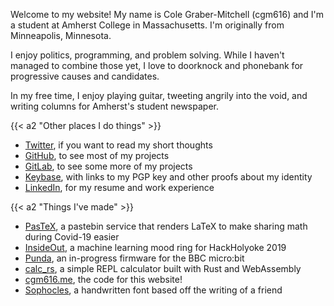 ---
---

Welcome to my website! My name is Cole Graber-Mitchell (cgm616) and I'm a
student at Amherst College in Massachusetts. I'm originally from Minneapolis,
Minnesota.

I enjoy politics, programming, and problem solving. While I haven't managed
to combine those yet, I love to doorknock and phonebank for progressive causes
and candidates.

In my free time, I enjoy playing guitar, tweeting angrily into the void, and
writing columns for Amherst's student newspaper. 

{{< a2 "Other places I do things" >}}

- [Twitter](https://twitter.com/cgm616), if you want to read my short thoughts
- [GitHub](https://github.com/cgm616), to see most of my projects
- [GitLab](https://gitlab.com/cgm616), to see some more of my projects
- [Keybase](https://keybase.io/cgm616/), with links to my PGP key and other proofs about my identity
- [LinkedIn](https://www.linkedin.com/in/cgm616), for my resume and work experience

{{< a2 "Things I've made" >}}

- [PasTeX](https://pastex.cgm616.me), a pastebin service that renders LaTeX to make sharing math during Covid-19 easier
- [InsideOut](https://github.com/cgm616/insideout), a machine learning mood ring for HackHolyoke 2019
- [Punda](https://github.com/cgm616/punda), an in-progress firmware for the BBC micro:bit
- [calc_rs](http://calc.cgm616.me/), a simple REPL calculator built with Rust and WebAssembly
- [cgm616.me](https://gitlab.com/cgm616/cgm616.me), the code for this website!
- [Sophocles](https://cgm616.me/downloads/sophocles.zip), a handwritten font based off the writing of a friend
